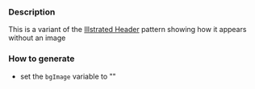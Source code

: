 ### Description
This is a variant of the [Illstrated Header](./?p=organisms-illustrated-header) pattern showing how it appears without an image

### How to generate
* set the `bgImage` variable to ""
